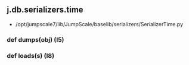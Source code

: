 ## j.db.serializers.time

- /opt/jumpscale7/lib/JumpScale/baselib/serializers/SerializerTime.py

### def dumps(obj) (l5)

### def loads(s) (l8)

